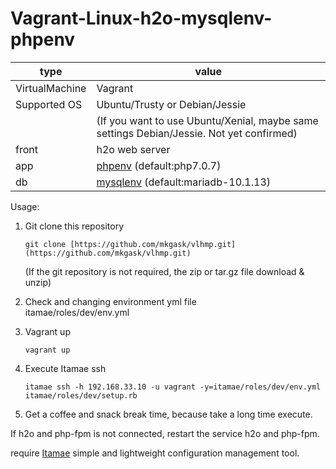 # Vagrant-Linux-h2o-mysqlenv-phpenv

| type | value |
|------|-------|
| VirtualMachine | Vagrant |
| Supported OS | Ubuntu/Trusty or Debian/Jessie |
| | (If you want to use Ubuntu/Xenial, maybe same settings Debian/Jessie. Not yet confirmed) |
| front | h2o web server |
| app   | [phpenv](https://github.com/madumlao/phpenv) (default:php7.0.7) |
| db    | [mysqlenv](https://github.com/shim0mura/mysqlenv) (default:mariadb-10.1.13) |


Usage:

1. Git clone this repository  
    ``` 
    git clone [https://github.com/mkgask/vlhmp.git](https://github.com/mkgask/vlhmp.git)  
    ```  
    (If the git repository is not required, the zip or tar.gz file download & unzip)

2. Check and changing environment yml file  
    itamae/roles/dev/env.yml

3. Vagrant up  
    ```
    vagrant up
    ```

4. Execute Itamae ssh  
    ```
    itamae ssh -h 192.168.33.10 -u vagrant -y=itamae/roles/dev/env.yml itamae/roles/dev/setup.rb
    ```

5. Get a coffee and snack break time, because take a long time execute.

If h2o and php-fpm is not connected, restart the service h2o and php-fpm.

require [Itamae](https://github.com/itamae-kitchen/itamae) simple and lightweight configuration management tool.